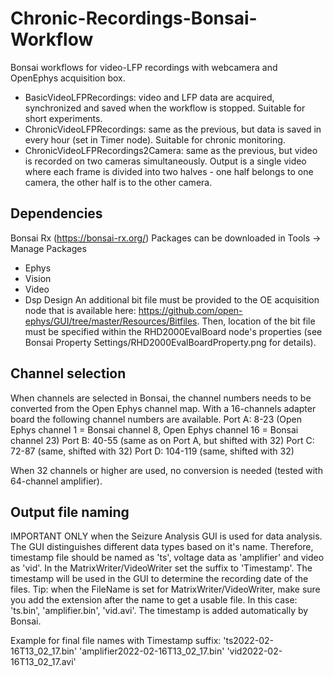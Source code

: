# Chronic-Recordings-Bonsai-Workflow

Bonsai workflows for video-LFP recordings with webcamera and OpenEphys acquisition box. 
* BasicVideoLFPRecordings: video and LFP data are acquired, synchronized and saved when the workflow is stopped. Suitable for short experiments.
* ChronicVideoLFPRecordings: same as the previous, but data is saved in every hour (set in Timer node). Suitable for chronic monitoring.
* ChronicVideoLFPRecordings2Camera: same as the previous, but video is recorded on two cameras simultaneously. Output is a single video where each frame is divided into two halves - one half belongs to one camera, the other half is to the other camera.

## Dependencies 
Bonsai Rx (https://bonsai-rx.org/)
Packages can be downloaded in Tools -> Manage Packages
* Ephys
* Vision
* Video
* Dsp Design
An additional bit file must be provided to the OE acquisition node that is available here: https://github.com/open-ephys/GUI/tree/master/Resources/Bitfiles. Then, location of the bit file must be specified within the RHD2000EvalBoard node's properties (see Bonsai Property Settings/RHD2000EvalBoardProperty.png for details).

## Channel selection
When channels are selected in Bonsai, the channel numbers needs to be converted from the Open Ephys channel map. With a 16-channels adapter board the following channel numbers are available.
Port A: 8-23 (Open Ephys channel 1 = Bonsai channel 8, Open Ephys channel 16 = Bonsai channel 23)
Port B: 40-55 (same as on Port A, but shifted with 32)
Port C: 72-87 (same, shifted with 32)
Port D: 104-119 (same, shifted with 32)

When 32 channels or higher are used, no conversion is needed (tested with 64-channel amplifier).

## Output file naming

IMPORTANT ONLY when the Seizure Analysis GUI is used for data analysis. The GUI distinguishes different data types based on it's name. Therefore, timestamp file should be named as 'ts', voltage data as 'amplifier' and video as 'vid'. In the MatrixWriter/VideoWriter set the suffix to 'Timestamp'. The timestamp will be used in the GUI to determine the recording date of the files.
Tip: when the FileName is set for MatrixWriter/VideoWriter, make sure you add the extension after the name to get a usable file. In this case: 'ts.bin', 'amplifier.bin', 'vid.avi'. The timestamp is added automatically by Bonsai.

Example for final file names with Timestamp suffix:
'ts2022-02-16T13_02_17.bin'
'amplifier2022-02-16T13_02_17.bin'
'vid2022-02-16T13_02_17.avi'
